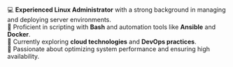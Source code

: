 💻 **Experienced Linux Administrator** with a strong background in managing and deploying server environments.  
🔧 Proficient in scripting with **Bash** and automation tools like **Ansible** and **Docker**.  
🌱 Currently exploring **cloud technologies** and **DevOps practices**.  
💼 Passionate about optimizing system performance and ensuring high availability.


<!--
**mintive/mintive** is a ✨ _special_ ✨ repository because its `README.md` (this file) appears on your GitHub profile.

Here are some ideas to get you started:

- 🔭 I’m currently working on ...
- 🌱 I’m currently learning ...
- 👯 I’m looking to collaborate on ...
- 🤔 I’m looking for help with ...
- 💬 Ask me about ...
- 📫 How to reach me: ...
- 😄 Pronouns: ...
- ⚡ Fun fact: ...
-->
